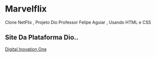# Marvelflix
Clone NetFlix , Projeto Dio Professor Felipe Aguiar , Usando HTML e CSS


## Site Da Plataforma Dio..
[Digital Inovation One ](https://www.dio.me)
